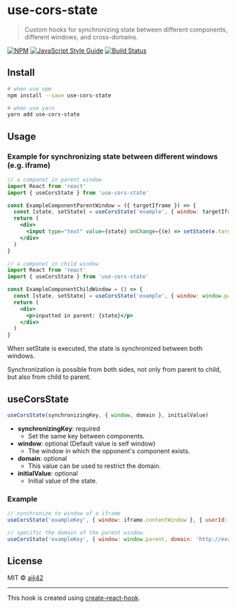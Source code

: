 # use-cors-state

> Custom hooks for synchronizing state between different components, different windows, and cross-domains.

[![NPM](https://img.shields.io/npm/v/use-cors-state.svg)](https://www.npmjs.com/package/use-cors-state) [![JavaScript Style Guide](https://img.shields.io/badge/code_style-standard-brightgreen.svg)](https://standardjs.com) [![Build Status](https://travis-ci.org/aiji42/use-cors-state.svg?branch=master)](https://travis-ci.org/aiji42/use-cors-state)

## Install

```bash
# when use npm
npm install --save use-cors-state

# when use yarn
yarn add use-cors-state
```

## Usage

### Example for synchronizing state between different windows (e.g. iframe)
```jsx
// a componet in parent window
import React from 'react'
import { useCorsState } from 'use-cors-state'

const ExampleComponentParentWindow = ({ targetIframe }) => {
  const [state, setState] = useCorsState('example', { window: targetIframe.contentWindow }, '')
  return (
    <div>
      <input type="text" value={state} onChange={(e) => setState(e.target.value)} />
    </div>
  )
}
```

```jsx
// a componet in child window
import React from 'react'
import { useCorsState } from 'use-cors-state'

const ExampleComponentChildWindow = () => {
  const [state, setState] = useCorsState('example', { window: window.parent }, '')
  return (
    <div>
      <p>inputted in parent: {state}</p>
    </div>
  )
}
```

When setState is executed, the state is synchronized between both windows.

Synchronization is possible from both sides, not only from parent to child, but also from child to parent.

## useCorsState

```js
useCorsState(synchronizingKey, { window, domain }, initialValue)
```
- __synchronizingKey__: required
    - Set the same key between components.
- __window__: optional (Default value is self window)
    - The window in which the opponent's component exists.
- __domain__: optional
    - This value can be used to restrict the domain.
- __initialValue__: optional
    - Initial value of the state.

### Example
```js
// synchronize to window of a iframe
useCorsState('exampleKey', { window: iframe.contentWindow }, { userId: 1002 })

// specific the domain of the parent window.
useCorsState('exampleKey', { window: window.parent, domain: 'http://example.com' }, { userId: 1002 })
```

## License

MIT © [aiji42](https://github.com/aiji42)

---

This hook is created using [create-react-hook](https://github.com/hermanya/create-react-hook).
